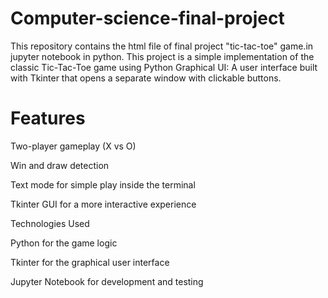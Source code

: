 # Computer-science-final-project
This repository contains the html file of final project "tic-tac-toe" game.in jupyter notebook in python.
This project is a simple implementation of the classic Tic-Tac-Toe game using Python
Graphical UI: A user interface built with Tkinter that opens a separate window with clickable buttons.
# Features
Two-player gameplay (X vs O)

Win and draw detection

Text mode for simple play inside the terminal

Tkinter GUI for a more interactive experience

Technologies Used

Python for the game logic

Tkinter for the graphical user interface

Jupyter Notebook for development and testing
